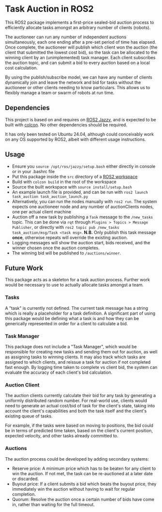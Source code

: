 # Task Auction in ROS2

This ROS2 package implements a first-price sealed-bid auction process to efficiently allocate tasks amongst an arbitrary number of clients (robots).

The auctioneer can run any number of independent auctions simultaneously, each one ending after a pre-set period of time has elapsed.
Once complete, the auctioneer will publish which client won the auction (the client that submitted the lowest cost bid), so the task can be allocated to the winning client by an (unimplemented) task manager.
Each client subscribes the auction topic, and can submit a bid to every auction based on a local cost calculation.

By using the publish/subscribe model, we can have any number of clients dynamically join and leave the network and bid for tasks without the auctioneer or other clients needing to know particulars.
This allows us to flexibly manage a team or swarm of robots at run time.

## Dependencies

This project is based on and requires on [ROS2 Jazzy](https://docs.ros.org/en/jazzy/Installation.html), and is expected to be built with [colcon](https://docs.ros.org/en/jazzy/Tutorials/Beginner-Client-Libraries/Colcon-Tutorial.html).
No other dependencies should be required.

It has only been tested on Ubuntu 24.04, although could conceivably work on any OS supported by ROS2, albeit with different usage instructions.

## Usage

- Ensure you `source /opt/ros/jazzy/setup.bash` either directly in console or in your .bashrc file
- Put this package inside the `src` directory of a [ROS2 workspace](https://docs.ros.org/en/jazzy/Tutorials/Beginner-Client-Libraries/Creating-A-Workspace/Creating-A-Workspace.html)
- Build with `colcon build` in the root of the workspace
- Source the built workspace with `source install/setup.bash`
- An example launch file is provided, and can be run with `ros2 launch task_auction task_auction_launch.py`
- Alternatively, you can run the nodes manually with `ros2 run`. The system expects one auctioneer node and any number of auctionClients nodes, one per actual client machine
- Auction off a new task by publishing a `Task` message to the `/new_tasks` topic. This can be done via `rqt` through `Plugins > Topics > Message Publisher`, or directly with `ros2 topic pub /new_tasks task_auction/msg/Task <task msg>`. **N.B.** Only publish this task message **once**, otherwise repeats will override the existing auction.
- Logging messages will show the auction start, bids received, and the winner chosen once the auction completes.
- The winning bid will be published to `/auctions/winner`.

## Future Work

This package acts as a skeleton for a task auction process.
Further work would be necessary to use to actually allocate tasks amongst a team.

### Tasks

A "task" is currently not defined. The current task message has a string which is really a placeholder for a task definition.
A significant part of using this package would be defining what a task is and how they can be generically represented in order for a client to calculate a bid.

### Task Manager

This package does not include a "Task Manager", which would be responsible for creating new tasks and sending them out for auction, as well as assigning tasks to winning clients.
It may also track which tasks are assigned to which clients, and reissue a task for auction if not completed fast enough.
By logging time taken to complete vs client bid, the system can evaluate the accuracy of each client's bid calculation.

### Auction Client

The auction clients currently calculate their bid for any task by generating a uniformly distributed random number.
For real-world use, clients would need to generate an actual cost/bid of task for the client's state, taking into account the client's capabilities and both the task itself and the client's existing queue of tasks.

For example, if the tasks were based on moving to positions, the bid could be in terms of predicted time taken, based on the client's current position, expected velocity, and other tasks already committed to.

### Auctions

The auction process could be developed by adding secondary systems:

- Reserve price: A minimum price which has to be beaten for any client to win the auction. If not met, the task can be re-auctioned at a later date or discarded.
- Buyout price: If a client submits a bid which beats the buyout price, they immediately win the auction without having to wait for regular completion.
- Quorum: Resolve the auction once a certain number of bids have come in, rather than waiting for the full timeout.
